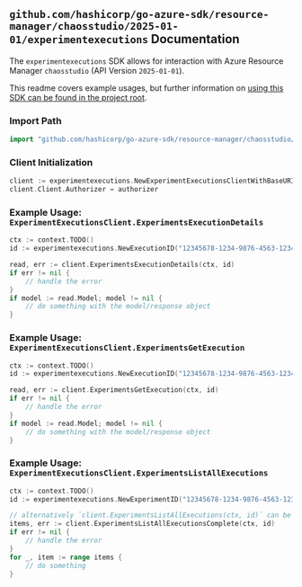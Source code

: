 
## `github.com/hashicorp/go-azure-sdk/resource-manager/chaosstudio/2025-01-01/experimentexecutions` Documentation

The `experimentexecutions` SDK allows for interaction with Azure Resource Manager `chaosstudio` (API Version `2025-01-01`).

This readme covers example usages, but further information on [using this SDK can be found in the project root](https://github.com/hashicorp/go-azure-sdk/tree/main/docs).

### Import Path

```go
import "github.com/hashicorp/go-azure-sdk/resource-manager/chaosstudio/2025-01-01/experimentexecutions"
```


### Client Initialization

```go
client := experimentexecutions.NewExperimentExecutionsClientWithBaseURI("https://management.azure.com")
client.Client.Authorizer = authorizer
```


### Example Usage: `ExperimentExecutionsClient.ExperimentsExecutionDetails`

```go
ctx := context.TODO()
id := experimentexecutions.NewExecutionID("12345678-1234-9876-4563-123456789012", "example-resource-group", "experimentName", "executionId")

read, err := client.ExperimentsExecutionDetails(ctx, id)
if err != nil {
	// handle the error
}
if model := read.Model; model != nil {
	// do something with the model/response object
}
```


### Example Usage: `ExperimentExecutionsClient.ExperimentsGetExecution`

```go
ctx := context.TODO()
id := experimentexecutions.NewExecutionID("12345678-1234-9876-4563-123456789012", "example-resource-group", "experimentName", "executionId")

read, err := client.ExperimentsGetExecution(ctx, id)
if err != nil {
	// handle the error
}
if model := read.Model; model != nil {
	// do something with the model/response object
}
```


### Example Usage: `ExperimentExecutionsClient.ExperimentsListAllExecutions`

```go
ctx := context.TODO()
id := experimentexecutions.NewExperimentID("12345678-1234-9876-4563-123456789012", "example-resource-group", "experimentName")

// alternatively `client.ExperimentsListAllExecutions(ctx, id)` can be used to do batched pagination
items, err := client.ExperimentsListAllExecutionsComplete(ctx, id)
if err != nil {
	// handle the error
}
for _, item := range items {
	// do something
}
```

